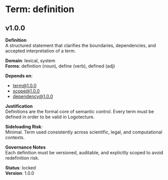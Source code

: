 # Term: definition

## v1.0.0

**Definition**  
A structured statement that clarifies the boundaries, dependencies, and accepted interpretation of a term.

**Domain**: lexical, system  
**Forms**: definition (noun), define (verb), defined (adj)

**Depends on**:  
- term@1.0.0  
- scope@1.0.0  
- dependency@1.0.0

**Justification**  
Definitions are the formal core of semantic control. Every term must be defined in order to be valid in Logotecture.

**Sideloading Risk**:  
Minimal. Term used consistently across scientific, legal, and computational contexts.

**Governance Notes**  
Each definition must be versioned, auditable, and explicitly scoped to avoid redefinition risk.

**Status**: locked  
**Version**: 1.0.0
